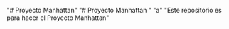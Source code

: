 "# Proyecto Manhattan" 
"# Proyecto Manhattan " 
"a" 
"Este repositorio es para hacer el Proyecto Manhattan" 
